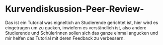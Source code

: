 # Kurvendiskussion-Peer-Review-
Das ist ein Tutorial was eigneltich an Studierende gerichtet ist, hier wird es eingetragen um zu gucken, inwiefern es verständlich ist, also andere Studierende und SchülerInnen sollen sich das ganze einmal angucken und mir helfen das Tutorial mit deren Feedback zu verbessern.
